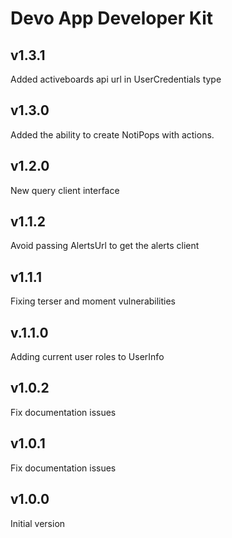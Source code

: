# Devo App Developer Kit

## v1.3.1

Added activeboards api url in UserCredentials type  

## v1.3.0

Added the ability to create NotiPops with actions. 

## v1.2.0

New query client interface

## v1.1.2

Avoid passing AlertsUrl to get the alerts client

## v1.1.1

Fixing terser and moment vulnerabilities

## v.1.1.0

Adding current user roles to UserInfo

## v1.0.2

Fix documentation issues

## v1.0.1

Fix documentation issues

## v1.0.0

Initial version